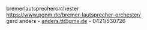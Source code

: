 bremerlautsprecherorchester  
https://www.pgnm.de/bremer-lautsprecher-orchester/  
gerd anders - anders.tt@gmx.de - 0421/530726

